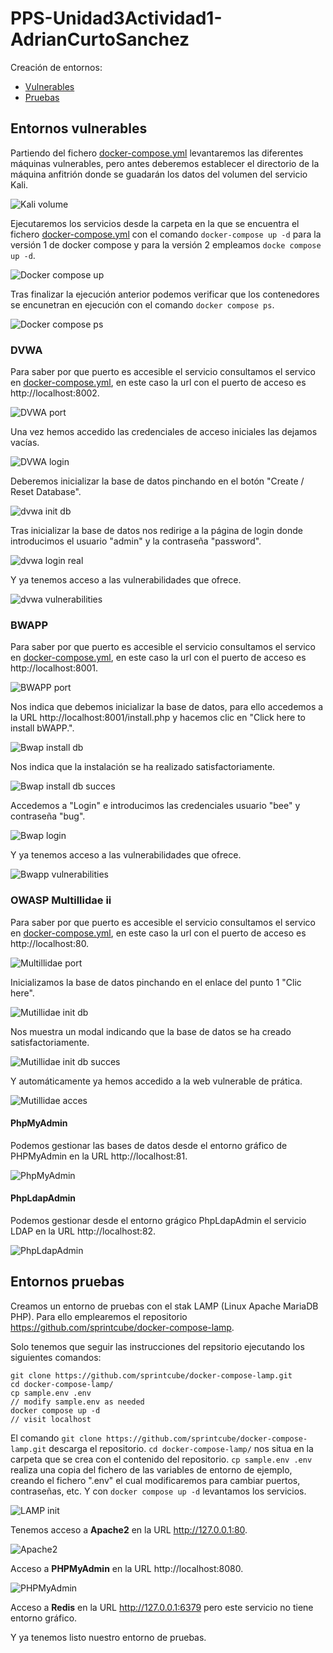 # PPS-Unidad3Actividad1-AdrianCurtoSanchez

Creación de entornos:
- [Vulnerables](#entornos-vulnerables)
- [Pruebas](#entornos-pruebas)


## Entornos vulnerables

Partiendo del fichero [docker-compose.yml](./entorno-vulnerables-adriancurtosanchez/docker-compose.yml) levantaremos las diferentes máquinas vulnerables, pero antes deberemos establecer el directorio de la máquina anfitrión donde se guadarán los datos del volumen del servicio Kali.

![Kali volume](images/kali-volume.png)

Ejecutaremos los servicios desde la carpeta en la que se encuentra el fichero [docker-compose.yml](./entorno-vulnerables-adriancurtosanchez/docker-compose.yml) con el comando `docker-compose up -d` para la versión 1 de docker compose y para la versión 2 empleamos `docke compose up -d`.

![Docker compose up](images/docker-compose-up.png)

Tras finalizar la ejecución anterior podemos verificar que los contenedores se encunetran en ejecución con el comando `docker compose ps`.

![Docker compose ps](images/docker-compose-ps.png)

### DVWA
Para saber por que puerto es accesible el servicio consultamos el servico en [docker-compose.yml](./entorno-vulnerables-adriancurtosanchez/docker-compose.yml), en este caso la url con el puerto de acceso es http://localhost:8002.

![DVWA port](images/dvwa-port.png)

Una vez hemos accedido las credenciales de acceso iniciales las dejamos vacías.

![DVWA login](images/dvwa-login.png)

Deberemos inicializar la base de datos pinchando en el botón "Create / Reset Database".

![dvwa init db](images/dvwa-init-db.png)

Tras inicializar la base de datos nos redirige a la página de login donde introducimos el usuario "admin" y la contraseña "password".

![dvwa login real](images/dvwa-login-real.png)

Y ya tenemos acceso a las vulnerabilidades que ofrece.

![dvwa vulnerabilities](images/dvwa-vulnerabilities.png)


### BWAPP
Para saber por que puerto es accesible el servicio consultamos el servico en [docker-compose.yml](./entorno-vulnerables-adriancurtosanchez/docker-compose.yml), en este caso la url con el puerto de acceso es http://localhost:8001.

![BWAPP port](images/bwapp-port.png)

Nos indica que debemos inicializar la base de datos, para ello accedemos a la URL http://localhost:8001/install.php y hacemos clic en "Click here to install bWAPP.".

![Bwap install db](images/bwapp-install.png)

Nos indica que la instalación se ha realizado satisfactoriamente.

![Bwap install db succes](images/bwapp-install-succes.png)

Accedemos a "Login" e introducimos las credenciales usuario "bee" y contraseña "bug".

![Bwap login](images/bwapp-login.png)

Y ya tenemos acceso a las vulnerabilidades que ofrece.

![Bwapp vulnerabilities](images/bwapp-vulnerabilities.png)


### OWASP Multillidae ii
Para saber por que puerto es accesible el servicio consultamos el servico en [docker-compose.yml](./entorno-vulnerables-adriancurtosanchez/docker-compose.yml), en este caso la url con el puerto de acceso es http://localhost:80.

![Multillidae port](images/multillidae-port.png)

Inicializamos la base de datos pinchando en el enlace del punto 1 "Clic here".

![Mutillidae init db](images/mutillidae-init-db.png)

Nos muestra un modal indicando que la base de datos se ha creado satisfactoriamente.

![Mutillidae init db succes](images/mutillidae-init-db-succes.png)

Y automáticamente ya hemos accedido a la web vulnerable de prática.

![Mutillidae acces](images/mutillidae-acces.png)

#### PhpMyAdmin
Podemos gestionar las bases de datos desde el entorno gráfico de PHPMyAdmin en la URL http://localhost:81.

![PhpMyAdmin](images/phpmyadmin.png)

#### PhpLdapAdmin
Podemos gestionar desde el entorno grágico PhpLdapAdmin el servicio LDAP en la URL http://localhost:82.

![PhpLdapAdmin](images/php-ldap-admin.png)

## Entornos pruebas
Creamos un entorno de pruebas con el stak LAMP (Linux Apache MariaDB PHP). Para ello emplearemos el repositorio https://github.com/sprintcube/docker-compose-lamp.

Solo tenemos que seguir las instrucciones del repsitorio ejecutando los siguientes comandos:
```
git clone https://github.com/sprintcube/docker-compose-lamp.git
cd docker-compose-lamp/
cp sample.env .env
// modify sample.env as needed
docker compose up -d
// visit localhost
```
El comando `git clone https://github.com/sprintcube/docker-compose-lamp.git` descarga el repositorio.
`cd docker-compose-lamp/` nos situa en la carpeta que se crea con el contenido del repositorio.
`cp sample.env .env` realiza una copia del fichero de las variables de entorno de ejemplo, creando el fichero ".env" el cual modificaremos para cambiar puertos, contraseñas, etc.
Y con `docker compose up -d` levantamos los servicios.

![LAMP init](images/lamp-init.png)

Tenemos acceso a **Apache2** en la URL http://127.0.0.1:80.

![Apache2](images/apache2.png)

Acceso a **PHPMyAdmin** en la URL http://localhost:8080.

![PHPMyAdmin](images/phpmyadmin-lamp.png)

Acceso a **Redis** en la URL http://127.0.0.1:6379 pero este servicio no tiene entorno gráfico.

Y ya tenemos listo nuestro entorno de pruebas.